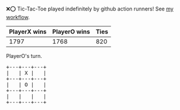 :x::o: Tic-Tac-Toe played indefinitely by github action runners! See [my workflow](.github/workflows/play.yaml).

|PlayerX wins|PlayerO wins|Ties|
|-|-|-|
|1797|1768|820|

PlayerO's turn.

<pre>
+---+---+---+
|   | X |   |
+---+---+---+
|   | O |   |
+---+---+---+
|   |   |   |
+---+---+---+
</pre>